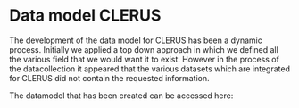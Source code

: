 # Data model CLERUS 

The development of the data model for CLERUS has been a dynamic process. Initially we applied a top down approach in which we defined all the various field that we would want it to exist. However in the process of the datacollection it appeared that the various datasets which are integrated for CLERUS did not contain the requested information.

The datamodel that has been created can be accessed here: